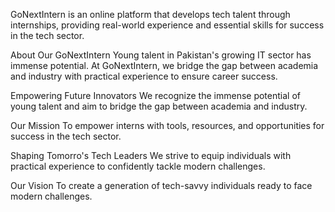 GoNextIntern is an online platform that develops tech talent through internships, providing real-world experience and essential skills for success in the tech sector.

About Our GoNextIntern
Young talent in Pakistan's growing IT sector has immense potential. At GoNextIntern, we bridge the gap between academia and industry with practical experience to ensure career success.

Empowering Future Innovators
We recognize the immense potential of young talent and aim to bridge the gap between academia and industry.

Our Mission
To empower interns with tools, resources, and opportunities for success in the tech sector.

Shaping Tomorro's Tech Leaders
We strive to equip individuals with practical experience to confidently tackle modern challenges.

Our Vision
To create a generation of tech-savvy individuals ready to face modern challenges.
